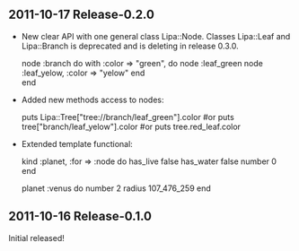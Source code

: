 2011-10-17 Release-0.2.0
------------------------
- New clear API with one general class Lipa::Node. Classes Lipa::Leaf and Lipa::Branch 
is deprecated and is deleting in release 0.3.0. 

    node :branch do 
      with :color => "green",  do 
        node :leaf_green
        node :leaf_yelow, :color => "yelow"
      end    
    end

- Added new methods access to nodes:

    puts Lipa::Tree["tree://branch/leaf_green"].color
    #or
    puts tree["branch/leaf_yelow"].color
    #or
    puts tree.red_leaf.color

- Extended template functional:

  kind :planet, :for => :node do 
    has_live false
    has_water false
    number 0
  end

  planet :venus do 
    number 2
    radius 107_476_259
  end

2011-10-16 Release-0.1.0
------------------------
Initial released!

